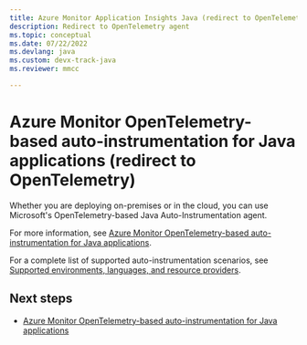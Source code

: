 ```yaml
---
title: Azure Monitor Application Insights Java (redirect to OpenTelemetry)
description: Redirect to OpenTelemetry agent
ms.topic: conceptual
ms.date: 07/22/2022
ms.devlang: java
ms.custom: devx-track-java
ms.reviewer: mmcc

---
```


# Azure Monitor OpenTelemetry-based auto-instrumentation for Java applications (redirect to OpenTelemetry)

Whether you are deploying on-premises or in the cloud, you can use Microsoft's OpenTelemetry-based Java Auto-Instrumentation agent.

For more information, see [Azure Monitor OpenTelemetry-based auto-instrumentation for Java applications](java-in-process-agent.md#azure-monitor-opentelemetry-based-auto-instrumentation-for-java-applications).

For a complete list of supported auto-instrumentation scenarios, see [Supported environments, languages, and resource providers](codeless-overview.md#supported-environments-languages-and-resource-providers).

## Next steps

- [Azure Monitor OpenTelemetry-based auto-instrumentation for Java applications](java-in-process-agent.md#azure-monitor-opentelemetry-based-auto-instrumentation-for-java-applications)